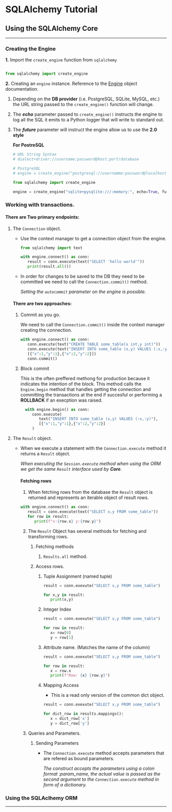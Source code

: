 # SQLAlchemy Tutorial

## Using the SQLAlchemy Core

---

### Creating the Engine

**1.** Import the `create_engine` function from `sqlalchemy`

```python

from sqlalchemy import create_engine

```

**2.** Creating an `engine` instance. Reference to the [Engine](https://docs.sqlalchemy.org/en/14/core/engines.html) object documentation.

1. Depending on the **DB provider** (i.e. PostgreSQL, SQLite, MySQL, etc.) the URL string passed to the `create_engine()` function will change.
2. The **_echo_** parameter passed to `create_engine()` instructs the engine to log all the SQL it emits to a Python logger that will write to standard out.
3. The **_future_** parameter will instruct the engine allow us to use the **2.0 style**

   **For PostreSQL**

   ```python
   # URL String Syntax
   # dialect+driver://username:password@host:port/database

   # PostgreSQL
   # engine = create_engine("postgresql://usernamme:password@localhost:5432/database")

   from sqlalchemy import create_engine

   engine = create_engine("sqlite+pysqlite:///:memory:", echo=True, future=True)
   ```

### Working with transactions.

#### There are Two primary endpoints:

1.  The `Connection` object.

    - Use the context manager to get a connection object from the engine.

      ```python
      from sqlalchemy import text

      with engine.connect() as conn:
         result = conn.execute(text("SELECT 'hello world'"))
         print(result.all())
      ```

    - In order for changes to be saved to the DB they need to be committed we need to call the `Connection.commit()` method.

      _Setting the `autocommit` parameter on the engine is possible._

    #### There are two approaches:

    1. Commit as you go.

       We need to call the `Connection.commit()` inside the context manager creating the connection.

       ```python
       with engine.connect() as conn:
          conn.execute(text("CREATE TABLE some_table(x int,y int)"))
          conn.execute(text("INSERT INTO some_table (x,y) VALUES (:x,:y)"),
          [{"x":1,"y":1},{"x":2,"y":2}])
          conn.commit()
       ```

    2. Block commit

       This is the often preffered methong for production because it indicates the intention of the block.
       This method calls the `Engine.begin` method that handles getting the connection and committing the transactions at the end if succesful
       or performing a **ROLLBACK** if an execption was raised.

       ```python
         with engine.begin() as conn:
            conn.execute(
               text("INSERT INTO some_table (x,y) VALUES (:x,:y)"),
               [{"x":1,"y":1},{"x":2,"y":2}]
            )

       ```

2.  The `Result` object.

    - When we execute a statement with the `Connection.execute` method it returns a `Result` object.

      _When executing the `Session.execute` method when using the ORM we get the same `Result` interface used by **Core**._

      #### Fetching rows

      1.  When fetching rows from the database the `Result` object is returned and represents an iterable object of result rows.

      ```python
      with engine.connect() as conn:
         result = conn.execute(text("SELECT x,y FROM some_table"))
         for row in result:
            print(f"x:{row.x} y:{row.y}")
      ```

      2. The `Result` Object has several methods for fetching and transforming rows.

         1. Fetching methods

            1. `Results.all` method.

         2. Access rows.

            1. Tuple Assignment (named tuple)

               ```python
               result = conn.exexute("SELECT x,y FROM some_table")

               for x,y in result:
                  print(x,y)

               ```

            2. Integer Index

               ```python
               result = conn.exexute("SELECT x,y FROM some_table")

               for row in result:
                  x= row[0]
                  y = row[1]
               ```

            3. Attribute name. (Matches the name of the column)

               ```python
               result = conn.exexute("SELECT x,y FROM some_table")

               for row in result:
                  x = row.x
                  print(f"Row: {x} {row.y}")
               ```

            4. Mapping Access

               - This is a read only version of the common dict object.

               ```python
               result = conn.exexute("SELECT x,y FROM some_table")

               for dict_row in results.mappings():
                  x = dict_row['x']
                  y = dict_row['y']

               ```

      3. Queries and Parameters.

         1. Sending Parameters

            - The `Connection.execute` method accepts parameters that are refered as bound parameters.

              _The construct accepts the parameters using a colon format :param_name, the actual value is passed as the second argument to the `Connection.execute` method in form of a dictionary._

### Using the SQLAclhemy ORM

---
